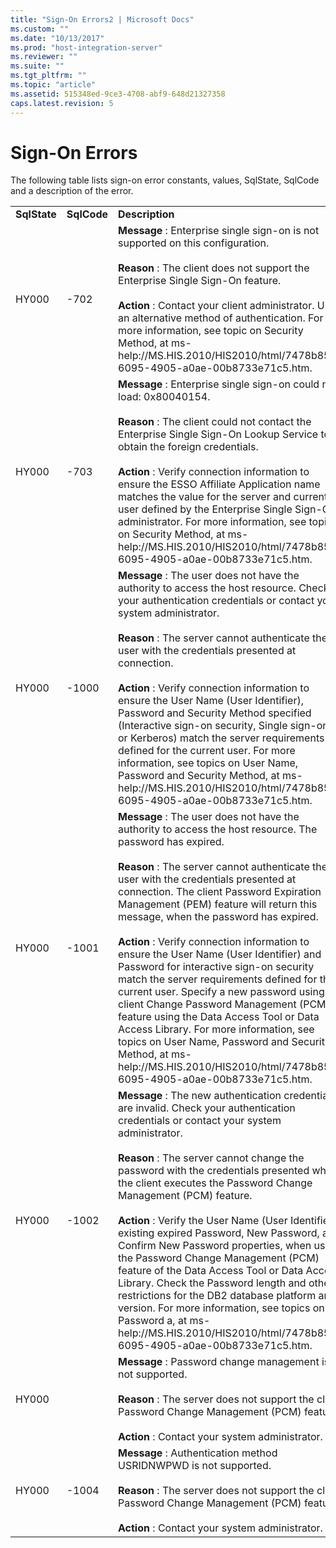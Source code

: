 ```yaml
---
title: "Sign-On Errors2 | Microsoft Docs"
ms.custom: ""
ms.date: "10/13/2017"
ms.prod: "host-integration-server"
ms.reviewer: ""
ms.suite: ""
ms.tgt_pltfrm: ""
ms.topic: "article"
ms.assetid: 515348ed-9ce3-4708-abf9-648d21327358
caps.latest.revision: 5
---
```

# Sign-On Errors
The following table lists sign-on error constants, values, SqlState, SqlCode and a description of the error.  
  
||||  
|-|-|-|  
|**SqlState**|**SqlCode**|**Description**|  
|HY000|-702|**Message** : Enterprise single sign-on is not supported on this configuration.<br /><br /> **Reason** : The client does not support the Enterprise Single Sign-On feature.<br /><br /> **Action** : Contact your client administrator. Use an alternative method of authentication. For more information, see topic on Security Method, at ms-help://MS.HIS.2010/HIS2010/html/7478b857-6095-4905-a0ae-00b8733e71c5.htm.|  
|HY000|-703|**Message** : Enterprise single sign-on could not load: 0x80040154.<br /><br /> **Reason** : The client could not contact the Enterprise Single Sign-On Lookup Service to obtain the foreign credentials.<br /><br /> **Action** : Verify connection information to ensure the ESSO Affiliate Application name matches the value for the server and current user defined by the Enterprise Single Sign-On administrator. For more information, see topic on Security Method, at ms-help://MS.HIS.2010/HIS2010/html/7478b857-6095-4905-a0ae-00b8733e71c5.htm.|  
|HY000|-1000|**Message** : The user does not have the authority to access the host resource. Check your authentication credentials or contact your system administrator.<br /><br /> **Reason** : The server cannot authenticate the user with the credentials presented at connection.<br /><br /> **Action** : Verify connection information to ensure the User Name (User Identifier), Password and Security Method specified (Interactive sign-on security, Single sign-on, or Kerberos) match the server requirements defined for the current user. For more information, see topics on User Name, Password and Security Method, at ms-help://MS.HIS.2010/HIS2010/html/7478b857-6095-4905-a0ae-00b8733e71c5.htm.|  
|HY000|-1001|**Message** : The user does not have the authority to access the host resource. The password has expired.<br /><br /> **Reason** : The server cannot authenticate the user with the credentials presented at connection. The client Password Expiration Management (PEM) feature will return this message, when the password has expired.<br /><br /> **Action** : Verify connection information to ensure the User Name (User Identifier) and Password for interactive sign-on security match the server requirements defined for the current user. Specify a new password using the client Change Password Management (PCM) feature using the Data Access Tool or Data Access Library. For more information, see topics on User Name, Password and Security Method, at ms-help://MS.HIS.2010/HIS2010/html/7478b857-6095-4905-a0ae-00b8733e71c5.htm.|  
|HY000|-1002|**Message** : The new authentication credentials are invalid. Check your authentication credentials or contact your system administrator.<br /><br /> **Reason** : The server cannot change the password with the credentials presented when the client executes the Password Change Management (PCM) feature.<br /><br /> **Action** : Verify the User Name (User Identifier), existing expired Password, New Password, and Confirm New Password properties, when using the Password Change Management (PCM) feature of the Data Access Tool or Data Access Library. Check the Password length and other restrictions for the DB2 database platform and version. For more information, see topics on Password a, at ms-help://MS.HIS.2010/HIS2010/html/7478b857-6095-4905-a0ae-00b8733e71c5.htm.|  
|HY000||**Message** : Password change management is not supported.<br /><br /> **Reason** : The server does not support the client Password Change Management (PCM) feature.<br /><br /> **Action** : Contact your system administrator.|  
|HY000|-1004|**Message** : Authentication method USRIDNWPWD is not supported.<br /><br /> **Reason** : The server does not support the client Password Change Management (PCM) feature.<br /><br /> **Action** : Contact your system administrator.|
